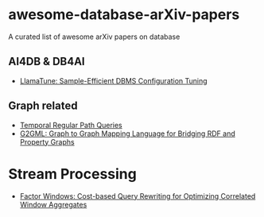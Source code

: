 # awesome-database-arXiv-papers

A curated list of awesome arXiv papers on database

## AI4DB & DB4AI

- [LlamaTune: Sample-Efficient DBMS Configuration Tuning](https://arxiv.org/abs/2203.05128)

## Graph related

- [Temporal Regular Path Queries](https://arxiv.org/abs/2107.01241)
- [G2GML: Graph to Graph Mapping Language for Bridging RDF and Property Graphs](https://arxiv.org/abs/2203.06393)

# Stream Processing

- [Factor Windows: Cost-based Query Rewriting for Optimizing Correlated Window Aggregates](https://arxiv.org/abs/2008.12379)